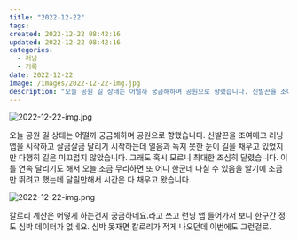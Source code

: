 ```yaml
---
title: "2022-12-22"
tags:
created: 2022-12-22 08:42:16
updated: 2022-12-22 08:42:16
categories:
  - 러닝
  - 기록
date: 2022-12-22
image: /images/2022-12-22-img.jpg
description: "오늘 공원 길 상태는 어떨까 궁금해하며 공원으로 향했습니다. 신발끈을 조여매고 러닝 앱을 시작하고 살금살금 달리기 시작하는데 얼음과 녹지 못한 눈이 길을 채우고 있었지만 다행히 길은 미끄럽지 않았습니다. 그래도 혹시 모르니 최대한 조심히 달렸습니다. 이틀 연속 달리기도 해서 오늘 조금 "
---
```


![2022-12-22-img.jpg](/images/2022-12-22-img.jpg)
 
 

오늘 공원 길 상태는 어떨까 궁금해하며 공원으로 향했습니다. 신발끈을 조여매고 러닝 앱을 시작하고 살금살금 달리기 시작하는데 얼음과 녹지 못한 눈이 길을 채우고 있었지만 다행히 길은 미끄럽지 않았습니다. 그래도 혹시 모르니 최대한 조심히 달렸습니다. 이틀 연속 달리기도 해서 오늘 조금 무리하면 또 어디 한군데 다칠 수 있음을 알기에 조금만 뛰려고 했는데 달릴만해서 시간은 다 채우고 왔습니다.

 
 ![2022-12-22-img.png](/images/2022-12-22-img.png)
 
 

칼로리 계산은 어떻게 하는건지 궁금하네요.라고 쓰고 런닝 앱 들어가서 보니 한구간 정도 심박 데이터가 없네요. 심박 못재면 칼로리가 적게 나오던데 이번에도 그런걸로.
